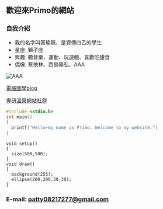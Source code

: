 ## 歡迎來Primo的網站

### 自我介紹
- 我的名字叫黃瑜珮，是資傳四乙的學生
- 星座: 獅子座
- 興趣: 聽音樂、運動、玩遊戲、喜歡吃甜食
- 偶像: 蔡依林、西島隆弘、AAA



![AAA](https://img.imageimg.net/artist/aaa/img/profile.jpg)


[電腦圖學blog](https://2019graphics.blogspot.com/2019/06/week17_29.html)

[專研溫泉網站社群](https://www.instagram.com/travel_hotspring/)



```C
#include <stdio.h>
int main()
{
  printf("Hello~my name is Primo. Welcome to my website.")
}
```

```Processing
void setup()
{
  size(500,500);
}
void draw()
{
  background(255);
  ellipse(200,200,30,30);
}
```

### E-mail: patty08217277@gmail.com
